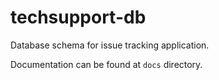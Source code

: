 # techsupport-db
Database schema for issue tracking application.

Documentation can be found at `docs` directory.
